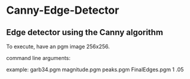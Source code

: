# Canny-Edge-Detector
Edge detector using the Canny algorithm
----------------------------------------
To execute, have an pgm image 256x256.

command line arguments: <input-file> <magnitude-output-file> <peak-output-file> <final-edges-output-file> <sigma-input value> <percent-input-value>

example: garb34.pgm magnitude.pgm peaks.pgm FinalEdges.pgm 1 .05
